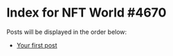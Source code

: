 # Index for NFT World #4670
Posts will be displayed in the order below:

- [Your first post](./001-first.md)

